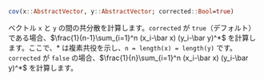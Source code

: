 ```julia
cov(x::AbstractVector, y::AbstractVector; corrected::Bool=true)
```

ベクトル `x` と `y` の間の共分散を計算します。`corrected` が `true`（デフォルト）である場合、$\frac{1}{n-1}\sum_{i=1}^n (x_i-\bar x) (y_i-\bar y)^*$ を計算します。ここで、$*$ は複素共役を示し、`n = length(x) = length(y)` です。`corrected` が `false` の場合、$\frac{1}{n}\sum_{i=1}^n (x_i-\bar x) (y_i-\bar y)^*$ を計算します。
